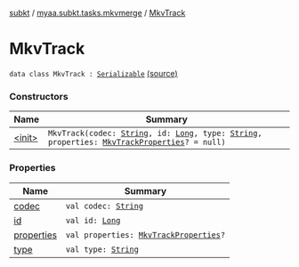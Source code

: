 [subkt](../../index.md) / [myaa.subkt.tasks.mkvmerge](../index.md) / [MkvTrack](./index.md)

# MkvTrack

`data class MkvTrack : `[`Serializable`](https://docs.oracle.com/javase/9/docs/api/java/io/Serializable.html) [(source)](https://github.com/Myaamori/SubKt/blob/0.1.8/src/main/kotlin/myaa/subkt/tasks/mkvmerge/mkvmerge.kt#L113)

### Constructors

| Name | Summary |
|---|---|
| [&lt;init&gt;](-init-.md) | `MkvTrack(codec: `[`String`](https://kotlinlang.org/api/latest/jvm/stdlib/kotlin/-string/index.html)`, id: `[`Long`](https://kotlinlang.org/api/latest/jvm/stdlib/kotlin/-long/index.html)`, type: `[`String`](https://kotlinlang.org/api/latest/jvm/stdlib/kotlin/-string/index.html)`, properties: `[`MkvTrackProperties`](../-mkv-track-properties/index.md)`? = null)` |

### Properties

| Name | Summary |
|---|---|
| [codec](codec.md) | `val codec: `[`String`](https://kotlinlang.org/api/latest/jvm/stdlib/kotlin/-string/index.html) |
| [id](id.md) | `val id: `[`Long`](https://kotlinlang.org/api/latest/jvm/stdlib/kotlin/-long/index.html) |
| [properties](properties.md) | `val properties: `[`MkvTrackProperties`](../-mkv-track-properties/index.md)`?` |
| [type](type.md) | `val type: `[`String`](https://kotlinlang.org/api/latest/jvm/stdlib/kotlin/-string/index.html) |
